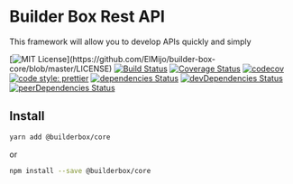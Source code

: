 # Builder Box Rest API
This framework will allow you to develop APIs quickly and simply

[![MIT License](https://img.shields.io/apm/l/atomic-design-ui.svg?)](https://github.com/ElMijo/builder-box-core/blob/master/LICENSE) [![Build Status](https://travis-ci.org/ElMijo/builder-box-core.svg?branch=master)](https://travis-ci.org/ElMijo/builder-box-core) [![Coverage Status](https://coveralls.io/repos/github/ElMijo/builder-box-core/badge.svg?branch=master)](https://coveralls.io/github/ElMijo/builder-box-core?branch=master) [![codecov](https://codecov.io/gh/ElMijo/builder-box-core/branch/master/graph/badge.svg)](https://codecov.io/gh/ElMijo/builder-box-core) [![code style: prettier](https://img.shields.io/badge/code_style-prettier-ff69b4.svg?style=flat-square)](https://github.com/prettier/prettier) [![dependencies Status](https://david-dm.org/ElMijo/builder-box-core/status.svg)](https://david-dm.org/ElMijo/builder-box-core) [![devDependencies Status](https://david-dm.org/ElMijo/builder-box-core/dev-status.svg)](https://david-dm.org/ElMijo/builder-box-core?type=dev) [![peerDependencies Status](https://david-dm.org/ElMijo/builder-box-core/peer-status.svg)](https://david-dm.org/ElMijo/builder-box-core?type=peer) 


## Install
```bash
yarn add @builderbox/core
```
or 

```bash
npm install --save @builderbox/core
```
